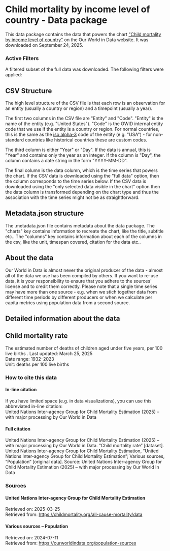 # Child mortality by income level of country - Data package

This data package contains the data that powers the chart ["Child mortality by income level of country"](https://ourworldindata.org/grapher/child-mortality-by-income-level-of-country?v=1&csvType=full&useColumnShortNames=false) on the Our World in Data website. It was downloaded on September 24, 2025.

### Active Filters

A filtered subset of the full data was downloaded. The following filters were applied:

## CSV Structure

The high level structure of the CSV file is that each row is an observation for an entity (usually a country or region) and a timepoint (usually a year).

The first two columns in the CSV file are "Entity" and "Code". "Entity" is the name of the entity (e.g. "United States"). "Code" is the OWID internal entity code that we use if the entity is a country or region. For normal countries, this is the same as the [iso alpha-3](https://en.wikipedia.org/wiki/ISO_3166-1_alpha-3) code of the entity (e.g. "USA") - for non-standard countries like historical countries these are custom codes.

The third column is either "Year" or "Day". If the data is annual, this is "Year" and contains only the year as an integer. If the column is "Day", the column contains a date string in the form "YYYY-MM-DD".

The final column is the data column, which is the time series that powers the chart. If the CSV data is downloaded using the "full data" option, then the column corresponds to the time series below. If the CSV data is downloaded using the "only selected data visible in the chart" option then the data column is transformed depending on the chart type and thus the association with the time series might not be as straightforward.

## Metadata.json structure

The .metadata.json file contains metadata about the data package. The "charts" key contains information to recreate the chart, like the title, subtitle etc.. The "columns" key contains information about each of the columns in the csv, like the unit, timespan covered, citation for the data etc..

## About the data

Our World in Data is almost never the original producer of the data - almost all of the data we use has been compiled by others. If you want to re-use data, it is your responsibility to ensure that you adhere to the sources' license and to credit them correctly. Please note that a single time series may have more than one source - e.g. when we stich together data from different time periods by different producers or when we calculate per capita metrics using population data from a second source.

## Detailed information about the data


## Child mortality rate
The estimated number of deaths of children aged under five years, per 100 live births .
Last updated: March 25, 2025  
Date range: 1932–2023  
Unit: deaths per 100 live births  


### How to cite this data

#### In-line citation
If you have limited space (e.g. in data visualizations), you can use this abbreviated in-line citation:  
United Nations Inter-agency Group for Child Mortality Estimation (2025) – with major processing by Our World in Data

#### Full citation
United Nations Inter-agency Group for Child Mortality Estimation (2025) – with major processing by Our World in Data. “Child mortality rate” [dataset]. United Nations Inter-agency Group for Child Mortality Estimation, “United Nations Inter-agency Group for Child Mortality Estimation”; Various sources, “Population” [original data].
Source: United Nations Inter-agency Group for Child Mortality Estimation (2025) – with major processing by Our World In Data

### Sources

#### United Nations Inter-agency Group for Child Mortality Estimation
Retrieved on: 2025-03-25  
Retrieved from: https://childmortality.org/all-cause-mortality/data  

#### Various sources – Population
Retrieved on: 2024-07-11  
Retrieved from: https://ourworldindata.org/population-sources  


    